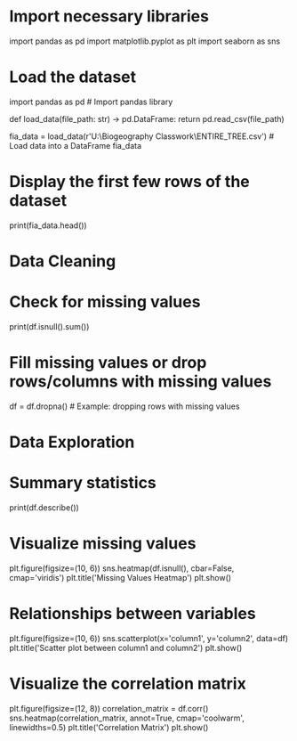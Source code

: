 # Import necessary libraries
import pandas as pd
import matplotlib.pyplot as plt
import seaborn as sns

# Load the dataset
import pandas as pd  # Import pandas library

def load_data(file_path: str) -> pd.DataFrame:
    return pd.read_csv(file_path)

fia_data = load_data(r'U:\Biogeography Classwork\ENTIRE_TREE.csv')  # Load data into a DataFrame
fia_data

# Display the first few rows of the dataset
print(fia_data.head())


# Data Cleaning
# Check for missing values
print(df.isnull().sum())

# Fill missing values or drop rows/columns with missing values
df = df.dropna() # Example: dropping rows with missing values

# Data Exploration
# Summary statistics

print(df.describe())

# Visualize missing values
plt.figure(figsize=(10, 6))
sns.heatmap(df.isnull(), cbar=False, cmap='viridis')
plt.title('Missing Values Heatmap')
plt.show()


# Relationships between variables
plt.figure(figsize=(10, 6))
sns.scatterplot(x='column1', y='column2', data=df)
plt.title('Scatter plot between column1 and column2')
plt.show()


# Visualize the correlation matrix
plt.figure(figsize=(12, 8))
correlation_matrix = df.corr()
sns.heatmap(correlation_matrix, annot=True, cmap='coolwarm', linewidths=0.5)
plt.title('Correlation Matrix')
plt.show()
